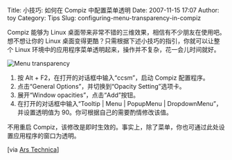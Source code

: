 Title: 小技巧: 如何在 Compiz 中配置菜单透明
Date: 2007-11-15 17:07
Author: toy
Category: Tips
Slug: configuring-menu-transparency-in-compiz

Compiz 能够为 Linux
桌面带来非常不错的三维效果，相信有不少朋友在使用吧。想不想让你的 Linux
桌面变得更酷？只需根据下述小技巧的指引，你就可以让整个 Linux
环境中的应用程序菜单透明起来，操作并不复杂，花一会儿时间就好。

![Menu transparency](http://i.linuxtoy.org/i/2007/11/menu-trans.png)

1.  按 Alt + F2，在打开的对话框中输入“ccsm”，启动 Compiz 配置程序。
2.  点击“General Options”，并切换到“Opacity Setting”选项卡。
3.  展开“Window opacities”，点击“Add”按钮。
4.  在打开的对话框中输入“Tooltip | Menu | PopupMenu |
    DropdownMenu”，并设置透明值为 90。你可根据自己的需要酌情修改该值。

不用重启
Compiz，该修改是即时生效的。事实上，除了菜单，你也可通过此处设置应用程序的窗口为透明。

[via [Ars
Technica](http://arstechnica.com/journals/linux.ars/2007/11/08/configuring-conditional-window-transparency-in-compiz)]
